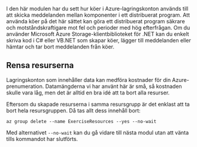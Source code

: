 I den här modulen har du sett hur köer i Azure-lagringskonton används till att skicka meddelanden mellan komponenter i ett distribuerat program. Att använda köer på det här sättet kan göra ett distribuerat program säkrare och motståndskraftigare mot fel och perioder med hög efterfrågan. Om du använder Microsoft Azure Storage-klientbiblioteket för .NET kan du enkelt skriva kod i C# eller VB.NET som skapar köer, lägger till meddelanden eller hämtar och tar bort meddelanden från köer.

## <a name="clean-up-the-resources"></a>Rensa resurserna

Lagringskonton som innehåller data kan medföra kostnader för din Azure-prenumeration. Datamängderna vi har använt här är små, så kostnaden skulle vara låg, men det är alltid en bra idé att ta bort alla resurser.

Eftersom du skapade resurserna i samma resursgrupp är det enklast att ta bort hela resursgruppen. Då tas allt dess innehåll bort:

```azurecli
az group delete --name ExerciseResources --yes --no-wait
```

Med alternativet `--no-wait` kan du gå vidare till nästa modul utan att vänta tills kommandot har slutförts.